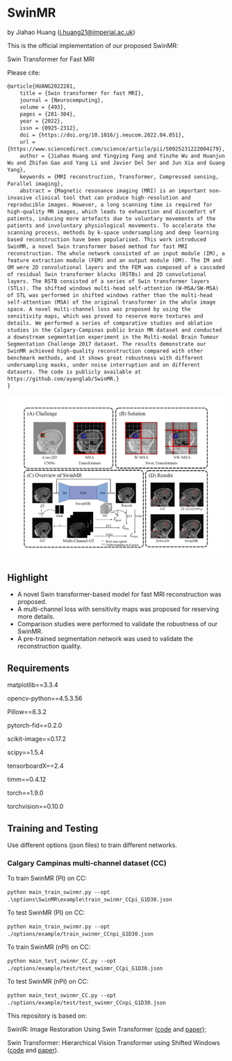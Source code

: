# SwinMR

by Jiahao Huang (j.huang21@imperial.ac.uk)

This is the official implementation of our proposed SwinMR:

Swin Transformer for Fast MRI

Please cite:

```
@article{HUANG2022281,
    title = {Swin transformer for fast MRI},
    journal = {Neurocomputing},
    volume = {493},
    pages = {281-304},
    year = {2022},
    issn = {0925-2312},
    doi = {https://doi.org/10.1016/j.neucom.2022.04.051},
    url = {https://www.sciencedirect.com/science/article/pii/S0925231222004179},
    author = {Jiahao Huang and Yingying Fang and Yinzhe Wu and Huanjun Wu and Zhifan Gao and Yang Li and Javier Del Ser and Jun Xia and Guang Yang},
    keywords = {MRI reconstruction, Transformer, Compressed sensing, Parallel imaging},
    abstract = {Magnetic resonance imaging (MRI) is an important non-invasive clinical tool that can produce high-resolution and reproducible images. However, a long scanning time is required for high-quality MR images, which leads to exhaustion and discomfort of patients, inducing more artefacts due to voluntary movements of the patients and involuntary physiological movements. To accelerate the scanning process, methods by k-space undersampling and deep learning based reconstruction have been popularised. This work introduced SwinMR, a novel Swin transformer based method for fast MRI reconstruction. The whole network consisted of an input module (IM), a feature extraction module (FEM) and an output module (OM). The IM and OM were 2D convolutional layers and the FEM was composed of a cascaded of residual Swin transformer blocks (RSTBs) and 2D convolutional layers. The RSTB consisted of a series of Swin transformer layers (STLs). The shifted windows multi-head self-attention (W-MSA/SW-MSA) of STL was performed in shifted windows rather than the multi-head self-attention (MSA) of the original transformer in the whole image space. A novel multi-channel loss was proposed by using the sensitivity maps, which was proved to reserve more textures and details. We performed a series of comparative studies and ablation studies in the Calgary-Campinas public brain MR dataset and conducted a downstream segmentation experiment in the Multi-modal Brain Tumour Segmentation Challenge 2017 dataset. The results demonstrate our SwinMR achieved high-quality reconstruction compared with other benchmark methods, and it shows great robustness with different undersampling masks, under noise interruption and on different datasets. The code is publicly available at https://github.com/ayanglab/SwinMR.}
}

```

![Overview_of_SwinMR](./tmp/files/SwinMR.png)


## Highlight

- A novel Swin transformer-based model for fast MRI reconstruction was proposed.
- A multi-channel loss with sensitivity maps was proposed for reserving more details.
- Comparison studies were performed to validate the robustness of our SwinMR.
- A pre-trained segmentation network was used to validate the reconstruction quality.

## Requirements

matplotlib==3.3.4

opencv-python==4.5.3.56

Pillow==8.3.2

pytorch-fid==0.2.0

scikit-image==0.17.2

scipy==1.5.4

tensorboardX==2.4

timm==0.4.12

torch==1.9.0

torchvision==0.10.0

## Training and Testing
Use different options (json files) to train different networks.

### Calgary Campinas multi-channel dataset (CC) 

To train SwinMR (PI) on CC:

`python main_train_swinmr.py --opt .\options\SwinMR\example\train_swinmr_CCpi_G1D30.json`

To test SwinMR (PI) on CC:

`python main_train_swinmr.py --opt ./options/example/train_swinmr_CCnpi_G1D30.json`

To train SwinMR (nPI) on CC:

`python main_test_swinmr_CC.py --opt ./options/example/test/test_swinmr_CCpi_G1D30.json`

To test SwinMR (nPI) on CC:

`python main_test_swinmr_CC.py --opt ./options/example/test/test_swinmr_CCnpi_G1D30.json`


This repository is based on:

SwinIR: Image Restoration Using Swin Transformer 
([code](https://github.com/JingyunLiang/SwinIR) and [paper](https://openaccess.thecvf.com/content/ICCV2021W/AIM/html/Liang_SwinIR_Image_Restoration_Using_Swin_Transformer_ICCVW_2021_paper.html));


Swin Transformer: Hierarchical Vision Transformer using Shifted Windows
([code](https://github.com/microsoft/Swin-Transformer) and [paper](https://openaccess.thecvf.com/content/ICCV2021/html/Liu_Swin_Transformer_Hierarchical_Vision_Transformer_Using_Shifted_Windows_ICCV_2021_paper.html)).

